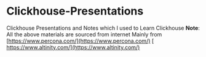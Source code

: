 # Clickhouse-Presentations
Clickhouse Presentations and Notes which I used to Learn Clickhouse 
**Note**: All the above materials are sourced from internet Mainly from [https://www.percona.com/](https://www.percona.com/)  [
https://www.altinity.com/](https://www.altinity.com/)
